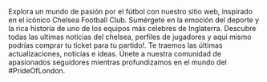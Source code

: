 Explora un mundo de pasión por el fútbol con nuestro sitio web, inspirado en el icónico Chelsea Football Club. Sumérgete en la emoción del deporte y la rica historia de uno de los equipos más celebres de Inglaterra. Descubre todas las ultimas noticias del chelsea, perfiles de jugadores y aqui mismo podrías comprar tu ticket para tu partido!. Te traemos las últimas actualizaciones, noticias e ideas. Únete a nuestra comunidad de apasionados seguidores mientras profundizamos en el mundo del #PrideOfLondon.